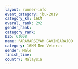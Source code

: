 ```yaml
---
layout: runner-info 
event_category: jbu-2019 
category_km: 16KM  
overall_rank: 292
gender_rank: 
category_rank: 
bib: 62008
name: PARAMARSIVAM GAVINDARAJOO
category: 16KM Men Veteran
gender: Male
finish_time: 
country: Malaysia
---
```

